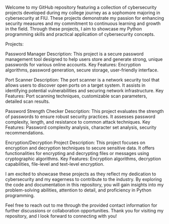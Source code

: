 Welcome to my GitHub repository featuring a collection of cybersecurity projects developed during my college journey as a sophomore majoring in cybersecurity at FIU. These projects demonstrate my passion for enhancing security measures and my commitment to continuous learning and growth in the field. Through these projects, I aim to showcase my Python programming skills and practical application of cybersecurity concepts.

Projects:

  Password Manager
Description: This project is a secure password management tool designed to help users store and generate strong, unique passwords for various online accounts.
Key Features: Encryption algorithms, password generation, secure storage, user-friendly interface.

  Port Scanner
Description: The port scanner is a network security tool that allows users to discover open ports on a target system. It assists in identifying potential vulnerabilities and securing network infrastructure.
Key Features: Port scanning techniques, customizable scan parameters, detailed scan results.

  Password Strength Checker
Description: This project evaluates the strength of passwords to ensure robust security practices. It assesses password complexity, length, and resistance to common attack techniques.
Key Features: Password complexity analysis, character set analysis, security recommendations.

  Encryption/Decryption Project
Description: This project focuses on encryption and decryption techniques to secure sensitive data. It offers functionalities for encrypting and decrypting files or messages using cryptographic algorithms.
Key Features: Encryption algorithms, decryption capabilities, file-level and text-level encryption.

I am excited to showcase these projects as they reflect my dedication to cybersecurity and my eagerness to contribute to the industry. By exploring the code and documentation in this repository, you will gain insights into my problem-solving abilities, attention to detail, and proficiency in Python programming.

Feel free to reach out to me through the provided contact information for further discussions or collaboration opportunities. Thank you for visiting my repository, and I look forward to connecting with you!
